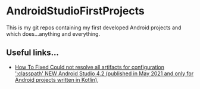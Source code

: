 # AndroidStudioFirstProjects

This is my git repos containing my first developed Android projects and which does...anything and everything.

## Useful links...

* [How To Fixed Could not resolve all artifacts for configuration ':classpath' NEW Android Studio 4.2 (published in May 2021 and only for Android projects written in Kotlin)](https://www.youtube.com/watch?v=iSa2V05S9IY),